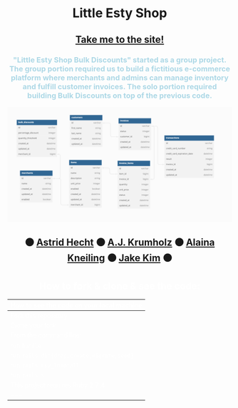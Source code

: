 <div align="center">

# Little Esty Shop 
 
## [Take me to the site!](https://bulk-discounts2207.herokuapp.com/)

<div style="color: lightblue">

### "Little Esty Shop Bulk Discounts" started as a group project. The group portion required us to build a fictitious e-commerce platform where merchants and admins can manage inventory and fulfill customer invoices. The solo portion required building Bulk Discounts on top of the previous code.
</div>

<img src="./doc/schema.jpg" alt="The schema of the project"/>

##  ⚫ [Astrid Hecht](https://github.com/Astrid-Hecht) ⚫ [A.J. Krumholz](https://github.com/ajkrumholz) ⚫ [Alaina Kneiling](https://github.com/Alaina-Noel) ⚫ [Jake Kim](https://github.com/LlamaBack) ⚫

<div style="color: white">

## How to fork & clone & see the code:
|How to see the code on your local machine |
|---|
|Fork this repository|
|Clone your fork|
|From the command line:  |
| run `bundle` |
| run `rails db:{drop,create,migrate,seed}` |
| run `rails csv_load:all`  |
| run `rails s`|
|This project requires Ruby 2.7.4. |
|---|

</div>








